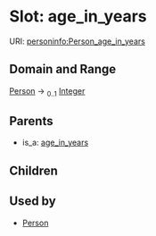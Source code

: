 
# Slot: age_in_years




URI: [personinfo:Person_age_in_years](https://w3id.org/linkml/examples/personinfo/Person_age_in_years)


## Domain and Range

[Person](Person.md) &#8594;  <sub>0..1</sub> [Integer](types/Integer.md)

## Parents

 *  is_a: [age_in_years](age_in_years.md)

## Children


## Used by

 * [Person](Person.md)
